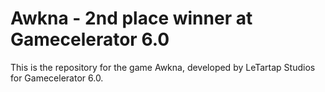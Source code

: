 # Awkna - 2nd place winner at Gamecelerator 6.0
This is the repository for the game Awkna, developed by LeTartap Studios for Gamecelerator 6.0.


